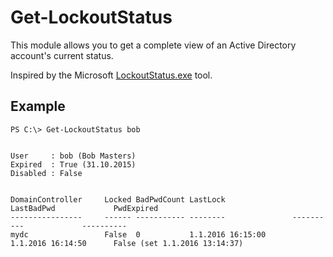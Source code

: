 # Get-LockoutStatus

This module allows you to get a complete view of an Active Directory account's current status.

Inspired by the Microsoft [LockoutStatus.exe](https://www.microsoft.com/en-us/download/details.aspx?id=15201) tool.

## Example

    PS C:\> Get-LockoutStatus bob
    
    
    User     : bob (Bob Masters)
    Expired  : True (31.10.2015)
    Disabled : False
    
    
    DomainController     Locked BadPwdCount LastLock               LastBadPwd             PwdExpired
    ----------------     ------ ----------- --------               ----------             ----------
    mydc                 False  0           1.1.2016 16:15:00      1.1.2016 16:14:50      False (set 1.1.2016 13:14:37)
    
    
